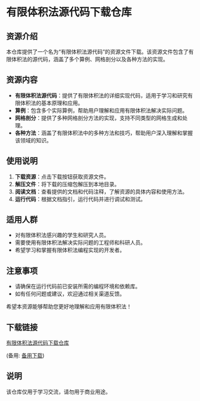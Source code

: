 # 有限体积法源代码下载仓库

## 资源介绍

本仓库提供了一个名为“有限体积法源代码”的资源文件下载。该资源文件包含了有限体积法的源代码，涵盖了多个算例、网格剖分以及各种方法的实现。

## 资源内容

- **有限体积法源代码**：提供了有限体积法的详细实现代码，适用于学习和研究有限体积法的基本原理和应用。
- **算例**：包含多个实际算例，帮助用户理解和应用有限体积法解决实际问题。
- **网格剖分**：提供了多种网格剖分方法的实现，支持不同类型的网格生成和处理。
- **各种方法**：涵盖了有限体积法中的多种方法和技巧，帮助用户深入理解和掌握该领域的知识。

## 使用说明

1. **下载资源**：点击下载按钮获取资源文件。
2. **解压文件**：将下载的压缩包解压到本地目录。
3. **阅读文档**：查看提供的文档和代码注释，了解资源的具体内容和使用方法。
4. **运行代码**：根据文档指引，运行代码并进行调试和测试。

## 适用人群

- 对有限体积法感兴趣的学生和研究人员。
- 需要使用有限体积法解决实际问题的工程师和科研人员。
- 希望学习和掌握有限体积法编程实现的开发者。

## 注意事项

- 请确保在运行代码前已安装所需的编程环境和依赖库。
- 如有任何问题或建议，欢迎通过相关渠道反馈。

希望本资源能够帮助您更好地理解和应用有限体积法！

## 下载链接
[有限体积法源代码下载仓库](https://pan.quark.cn/s/be2ae2d1699e) 

(备用: [备用下载](https://pan.baidu.com/s/1aKG16Np5a-_DZ-yaHhw_zA?pwd=1234))

## 说明

该仓库仅用于学习交流，请勿用于商业用途。
